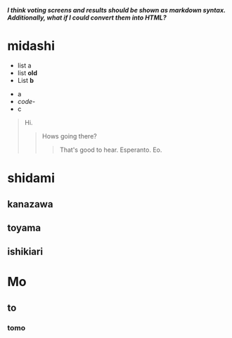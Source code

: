 ***I think voting screens and results should be shown as markdown syntax. Additionally, what if I could convert them into HTML?***

# midashi

* list a
* list **old**
* List **b**

- a
- *code-*
- c

>Hi.
>>Hows going there?
>>>That's good to hear.
>>Esperanto.
>Eo.

# shidami

## kanazawa
## toyama
## ishikiari
# Mo
## to
### tomo
